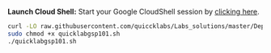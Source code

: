 
**Launch Cloud Shell:**
Start your Google CloudShell session by [clicking here](https://console.cloud.google.com/home/dashboard?project=&pli=1&cloudshell=true).


```bash
curl -LO raw.githubusercontent.com/quiccklabs/Labs_solutions/master/Deploy%20and%20Troubleshoot%20a%20Website%20Challenge%20Lab/quicklabgsp101.sh
sudo chmod +x quicklabgsp101.sh
./quicklabgsp101.sh

````
